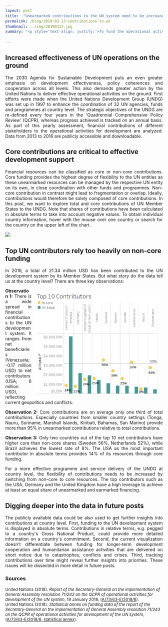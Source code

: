 ```yaml
---
layout: post
title:  "Unearmarked contributions to the UN system need to be increased"
permalink: /blog/2019-03-13-contributions-to-un
thumbnail: ../img/20190313.jpg
summary: "<p style='text-align: justify;'>To fund the operational activities of the United Nations for development, Member States and non-governmental organizations provide regular and voluntary financial contributions. For a more effective service delivery on the ground, the current share of unearmarked contributions needs to be stepped up.</p>"

---
```


## Increased effectiveness of UN operations on the ground

<p style='text-align: justify;'>The 2030 Agenda for Sustainable Development puts an even greater emphasis on development effectiveness, policy coherences and cooperation across all levels. This also demands greater action by the United Nations to deliver effective operational activities on the ground. First efforts were made when the United Nations Development Group (UNDG) was set up in 1997 to enhance the coordination of 32 UN agencies, funds and programmes at country level. The strategic objectives of the UNDG are re-defined every four years in the 'Quadrennial Comprehensive Policy Review' (QCPR), whereas progress achieved is tracked on an annual basis. As part of this yearly assessment, financial contributions of different stakeholders to the operational activities for development are analyzed. Data from 2013 to 2016 are publicly accessible and downloadable.</p>

## Core contributions are critical to effective development support

<p style='text-align: justify;'>Financial resources can be classified as core or non-core contributions. Core funding provides the highest degree of flexibility to the UN entities as these unearmarked resources can be managed by the respective UN entity on its own, in close coordination with other funds and programmes. Non-core contribution in contrast might lead to fragmentation or overlap. Ideally, contributions would therefore be solely composed of core contributions. In this post, we want to explore total and core contributions of UN Member States to the UNDG. Note that shares of contributions have been calculated in absolute terms to take into account negative values. To obtain individual country information, hover with the mouse over one country or search for the country on the upper left of the chart.</p>

<div class='tableauPlaceholder' id='viz1552511193355' style='position: relative'><noscript><a href='#'><img alt=' ' src='https:&#47;&#47;public.tableau.com&#47;static&#47;images&#47;QC&#47;QCPRdata-bycountrylevel&#47;ContributionstoUNoperationalactivitiesfordevelopment&#47;1_rss.png' style='border: none' /></a></noscript><object class='tableauViz'  style='display:none;'><param name='host_url' value='https%3A%2F%2Fpublic.tableau.com%2F' /> <param name='embed_code_version' value='3' /> <param name='site_root' value='' /><param name='name' value='QCPRdata-bycountrylevel&#47;ContributionstoUNoperationalactivitiesfordevelopment' /><param name='tabs' value='no' /><param name='toolbar' value='yes' /><param name='static_image' value='https:&#47;&#47;public.tableau.com&#47;static&#47;images&#47;QC&#47;QCPRdata-bycountrylevel&#47;ContributionstoUNoperationalactivitiesfordevelopment&#47;1.png' /> <param name='animate_transition' value='yes' /><param name='display_static_image' value='yes' /><param name='display_spinner' value='yes' /><param name='display_overlay' value='yes' /><param name='display_count' value='yes' /><param name='filter' value='publish=yes' />
</object></div>                
<script type='text/javascript'>                    var divElement = document.getElementById('viz1552511193355');                    var vizElement = divElement.getElementsByTagName('object')[0];                    vizElement.style.width='100%';vizElement.style.height=(divElement.offsetWidth*0.75)+'px';                    var scriptElement = document.createElement('script');                    scriptElement.src = 'https://public.tableau.com/javascripts/api/viz_v1.js';                    vizElement.parentNode.insertBefore(scriptElement, vizElement);                
</script>

## Top UN contributors rely too heavily on non-core funding

<p style='text-align: justify;'>In 2016, a total of 21.34 million USD has been contributed to the UN development system by its Member States. But what story do the data tell us at the country level? There are three key observations:</p>

<img alt="Top Contibutors" style="float: right" src="../assets/fig2-top-contributors.png" width="400" hspace="10" vspace="10"/>

<p style='text-align: justify;'><b>Observation 1:</b> There is a wide spread in financial contributions to the UN development system. It ranges from net beneficiaries (Venezuela; -0.17 million USD) to net contributors (USA; 6 million USD), reflecting current geopolitics and conflicts.</p>

<p style='text-align: justify;'><b>Observation 2:</b> Core contributions are on average only one third of total contributions. Especially countries from smaller country settings (Tonga, Nauru, Suriname, Marshall Islands, Kiribati, Bahamas, San Marino) provide more than 95% in unearmarked contributions relative to total contributions.</p>

<p style='text-align: justify;'><b>Observation 3:</b> Only two countries out of the top 10 net contributors have higher core than non-core shares (Sweden 56%, Netherlands 52%), while Brazil achieves the lowest rate of 8%. The USA as the most important contributor in absolute terms provides 14% of its resources through core funding.</p>

<p style='text-align: justify;'>For a more effective programme and service delivery of the UNDG at country level, the flexibility of contributions needs to be increased by switching from non-core to core resources. The top contributors such as the USA, Germany and the United Kingdom have a high leverage to achieve at least an equal share of unearmarked and earmarked financing.</p>

## Digging deeper into the data in future posts

<p style='text-align: justify;'>The publicly available data could be also used to get further insights into contributions at country level. First, funding to the UN development system is displayed in absolute terms. Contributions in relative terms, e.g. pegged to a country's Gross National Product, could provide more detailed information on a country's commitment. Second, the current visualization doesn't differentiate between funding for longer-term development cooperation and humanitarian assistance activities that are delivered on short notice due to catastrophes, conflicts and crises. Third, tracking contributions over time might reveal further insights into priorities. These issues will be dissected in more detail in future posts.</p>

### Sources
<font size="-1">
<!--<a href="#ref4">Addis Ababa Action Agenda</a>
<div id="ref1">XXX</div>-->
<div>United Nations (2018). <i>Report of the Secretary-General on the implementation of General Assembly resolution 71/243 on the QCPR of operational activities for development of the UN system</i>, 19 January 2018, (<a href="http://www.un.org/ga/search/view_doc.asp?symbol=E/2018/8&referer=/english/&Lang=E" target="\_blank"><u>A/73/63-E/2018/8</u></a>).</div>

<div>United Nations (2018). <i>Statistical annex on funding data of the report of the Secretary-General on the implementation of General Assembly resolution 71/243 on the QCPR of operational activities for development of the UN system</i>, (<a href="https://www.un.org/ecosoc/en/node/1158673" target="\_blank"><u>A/73/63-E/2018/8, statistical annex</u></a>).</div>
</font>


<!-- Interested to learn more about the history of development effectiveness and policy coherence? Stay tuned, more to come in subsequent posts. -->

<!--
    The funding of operational activities of the UN for development including the core funding of its agencies, funds and programmes

    The regular United Nations budget for the 2018/2019 biennium, approved by the 73rd session of the General Assembly on 22 December 2018, amounts to 5.811 billion US dollars, inclusive of all supplements. The International Criminal Tribunals for the Former Yugoslavia (ICTY, 98.1 million US dollars) and Rwanda (ICTR, 5.8 million US dollars, transacted in 2016) both have their own regular two‑year budgets, as does the associated International Residual Mechanism for Criminal Tribunals (IRMCT, 97,7 million US dollars). These budgets are funded in equal parts from the regular contributions scale and the peacekeeping scale.

The numerous United Nations programmes and funds (UNDP, UNFPA, UNEP, etc.) receive additional financing through voluntary contributions from the member states.

The Development System Reform process will mean significant changes to the setup, leadership, accountability mechanisms and capacities of the whole UN development system; ensuring it meets national needs. not only for implementing the SDGs, but also  in meeting the climate change commitments made through the 2015 Paris Agreement.

More specifically, the reform gives Resident Coordinators – the most senior UN development officials at the country level – a dedicated, independent role in coordinating the activities of all the various UN entities working on behalf of people across the world locally, which make up UN Country Teams.

<p style='text-align: justify;'><font size="-1"><em>Instruction: </em></font></p>

With the reform, the functions of the Resident Coordinator are now separated from those of the resident representative of the UN Development Programme (UNDP).-->
